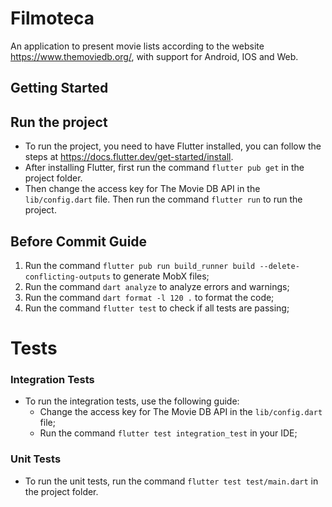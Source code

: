# Filmoteca
An application to present movie lists according to the website https://www.themoviedb.org/, with support for Android, IOS and Web.

## Getting Started

## Run the project
- To run the project, you need to have Flutter installed, you can follow the steps at https://docs.flutter.dev/get-started/install.
- After installing Flutter, first run the command `flutter pub get` in the project folder.
- Then change the access key for The Movie DB API in the `lib/config.dart` file. Then run the command `flutter run` to run the project.

## Before Commit Guide
1. Run the command `flutter pub run build_runner build --delete-conflicting-outputs` to generate MobX files;
2. Run the command `dart analyze` to analyze errors and warnings;
3. Run the command `dart format -l 120 .` to format the code;
4. Run the command `flutter test` to check if all tests are passing;

# Tests

### Integration Tests
- To run the integration tests, use the following guide:
  - Change the access key for The Movie DB API in the `lib/config.dart` file;
  - Run the command `flutter test integration_test` in your IDE;

### Unit Tests
- To run the unit tests, run the command `flutter test test/main.dart` in the project folder.
